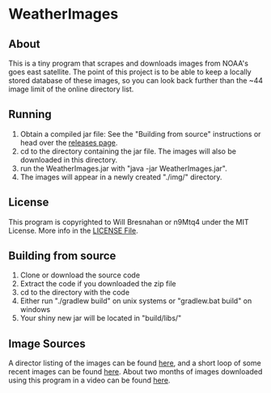 # WeatherImages

## About
This is a tiny program that scrapes and downloads images from 
NOAA's goes east satellite.
The point of this project is to be able to keep a locally
stored database of these images, so you can look back further than
the ~44 image limit of the online directory list.

## Running
1. Obtain a compiled jar file: See the "Building from source" instructions or head over the [releases page](https://github.com/n9Mtq4/NOAA-Goes-East-image-scraper/releases).
2. cd to the directory containing the jar file. The images will also be downloaded in this directory.
3. run the WeatherImages.jar with "java -jar WeatherImages.jar".
4. The images will appear in a newly created "./img/" directory.

## License
This program is copyrighted to Will Bresnahan or n9Mtq4 under the MIT License. More info in the [LICENSE File](https://github.com/n9Mtq4/NOAA-Goes-East-image-scraper/blob/master/LICENSE).

## Building from source
1. Clone or download the source code
2. Extract the code if you downloaded the zip file
3. cd to the directory with the code
4. Either run "./gradlew build" on unix systems or "gradlew.bat build" on windows
5. Your shiny new jar will be located in "build/libs/"

## Image Sources
A director listing of the images can be found [here](http://www.ssd.noaa.gov/goes/east/natl/img/),
and a short loop of some recent images can be found [here](http://www.ssd.noaa.gov/goes/east/natl/h5-loop-vis.html).
About two months of images downloaded using this program in a video can be found [here](https://youtu.be/1EmzPW0YhKU).
